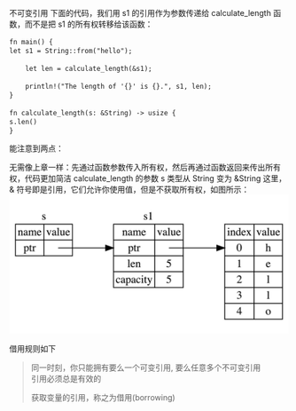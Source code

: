 不可变引用
下面的代码，我们用 s1 的引用作为参数传递给 calculate_length 函数，而不是把 s1 的所有权转移给该函数：

```
fn main() {
let s1 = String::from("hello");

    let len = calculate_length(&s1);

    println!("The length of '{}' is {}.", s1, len);
}

fn calculate_length(s: &String) -> usize {
s.len()
}
```
能注意到两点：

无需像上章一样：先通过函数参数传入所有权，然后再通过函数返回来传出所有权，代码更加简洁
calculate_length 的参数 s 类型从 String 变为 &String
这里，& 符号即是引用，它们允许你使用值，但是不获取所有权，如图所示：
![img.png](img.png)

借用规则如下
> 同一时刻，你只能拥有要么一个可变引用, 要么任意多个不可变引用    
引用必须总是有效的
> 
> 
> 获取变量的引用，称之为借用(borrowing)